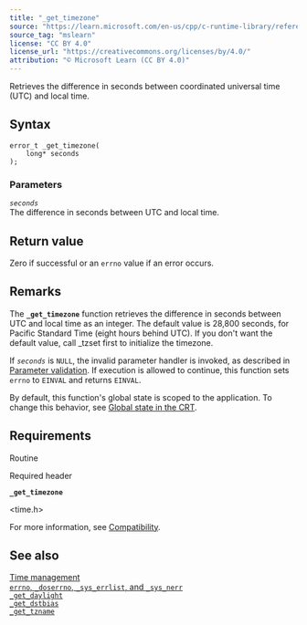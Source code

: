 ```yaml
---
title: "_get_timezone"
source: "https://learn.microsoft.com/en-us/cpp/c-runtime-library/reference/get-timezone?view=msvc-170"
source_tag: "mslearn"
license: "CC BY 4.0"
license_url: "https://creativecommons.org/licenses/by/4.0/"
attribution: "© Microsoft Learn (CC BY 4.0)"
---
```

Retrieves the difference in seconds between coordinated universal time (UTC) and local time.

## Syntax

```
error_t _get_timezone(
    long* seconds
);
```

### Parameters

_`seconds`_  
The difference in seconds between UTC and local time.

## Return value

Zero if successful or an `errno` value if an error occurs.

## Remarks

The **`_get_timezone`** function retrieves the difference in seconds between UTC and local time as an integer. The default value is 28,800 seconds, for Pacific Standard Time (eight hours behind UTC). If you don't want the default value, call \_tzset first to initialize the timezone.

If _`seconds`_ is `NULL`, the invalid parameter handler is invoked, as described in [Parameter validation](https://learn.microsoft.com/en-us/cpp/c-runtime-library/parameter-validation?view=msvc-170). If execution is allowed to continue, this function sets `errno` to `EINVAL` and returns `EINVAL`.

By default, this function's global state is scoped to the application. To change this behavior, see [Global state in the CRT](https://learn.microsoft.com/en-us/cpp/c-runtime-library/global-state?view=msvc-170).

## Requirements

Routine

Required header

**`_get_timezone`**

<time.h>

For more information, see [Compatibility](https://learn.microsoft.com/en-us/cpp/c-runtime-library/compatibility?view=msvc-170).

## See also

[Time management](https://learn.microsoft.com/en-us/cpp/c-runtime-library/time-management?view=msvc-170)  
[`errno`, `_doserrno`, `_sys_errlist`, and `_sys_nerr`](https://learn.microsoft.com/en-us/cpp/c-runtime-library/errno-doserrno-sys-errlist-and-sys-nerr?view=msvc-170)  
[`_get_daylight`](https://learn.microsoft.com/en-us/cpp/c-runtime-library/reference/get-daylight?view=msvc-170)  
[`_get_dstbias`](https://learn.microsoft.com/en-us/cpp/c-runtime-library/reference/get-dstbias?view=msvc-170)  
[`_get_tzname`](https://learn.microsoft.com/en-us/cpp/c-runtime-library/reference/get-tzname?view=msvc-170)